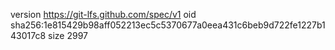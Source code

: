 version https://git-lfs.github.com/spec/v1
oid sha256:1e815429b98aff052213ec5c5370677a0eea431c6beb9d722fe1227b143017c8
size 2997
